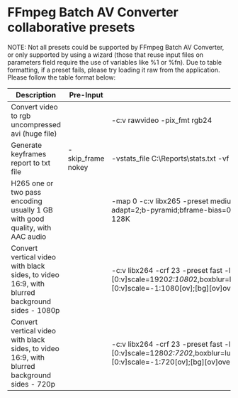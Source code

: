 # FFmpeg Batch AV Converter collaborative presets


NOTE: Not all presets could be supported by FFmpeg Batch AV Converter, or only supported by using a wizard (those that reuse input files on parameters field require 
the use of variables like %1 or %fn). Due to table formatting, if a preset fails, please try loading it raw from the application. Please follow the table format below:


| Description           | Pre-Input        | Parameters                           |Format|
| --------------------- | ---------------- | ------------------------------------ | ------ |
| Convert video to rgb uncompressed avi (huge file) |  | -c:v rawvideo -pix_fmt rgb24 | avi |
| Generate keyframes report to txt file | -skip_frame nokey | -vstats_file C:\Reports\stats.txt -vf "select='eq(pict_type,PICT_TYPE_I)'" -vsync vfr -frame_pts true -f null - | nul
| H265 one or two pass encoding usually 1 GB with good quality, with AAC audio | | -map 0 -c:v libx265 -preset medium -profile:v main10 -b:v 2000K  -x265-params "min-keyint=23;keyint=250;bframes=8;b-adapt=2;b-pyramid;bframe-bias=0;rc-lookahead=80;lookahead-slices=4;scenecut=40" -pix_fmt yuv420p10le -c:a aac -b:a 128K | mkv |
|Convert vertical video with black sides, to video 16:9, with blurred background sides - 1080p | |-c:v libx264 -crf 23 -preset fast -lavfi "[0:v]scale=1920*2:1080*2,boxblur=luma_radius=min(h\,w)/20:luma_power=1:chroma_radius=min(cw\,ch)/20:chroma_power=1[bg];[0:v]scale=-1:1080[ov];[bg][ov]overlay=(W-w)/2:(H-h)/2,crop=w=1920:h=1080" -c:a copy |mp4 |
|Convert vertical video with black sides, to video 16:9, with blurred background sides - 720p | |-c:v libx264 -crf 23 -preset fast -lavfi "[0:v]scale=1280*2:720*2,boxblur=luma_radius=min(h\,w)/20:luma_power=1:chroma_radius=min(cw\,ch)/20:chroma_power=1[bg];[0:v]scale=-1:720[ov];[bg][ov]overlay=(W-w)/2:(H-h)/2,crop=w=1280:h=720" -c:a copy |mp4|

